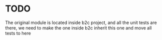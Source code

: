 TODO
====

The original module is located inside b2c project, and all the unit tests are there, we need to make the one inside b2c inherit this one and move all tests to here

